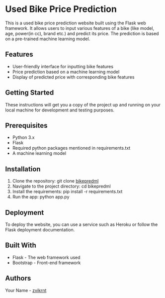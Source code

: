 # Used Bike Price Prediction
This is a used bike price prediction website built using the Flask web framework. It allows users to input various features of a bike (like model, age, power(in cc), brand etc.)  and predict its price. The prediction is based on a pre-trained machine learning model.

## Features
* User-friendly interface for inputting bike features
* Price prediction based on a machine learning model
* Display of predicted price with corresponding bike features

## Getting Started
These instructions will get you a copy of the project up and running on your local machine for development and testing purposes.

## Prerequisites
* Python 3.x
* Flask
* Required python packages mentioned in requirements.txt
* A machine learning model

## Installation
1. Clone the repository: git clone [bikepredml](https://github.com/zvikrnt/bikepredml)
2. Navigate to the project directory: cd bikepredml
3. Install the requirements: pip install -r requirements.txt
4. Run the app: python app.py

## Deployment
To deploy the website, you can use a service such as Heroku or follow the Flask deployment documentation.

## Built With
* Flask - The web framework used
* Bootstrap - Front-end framework

## Authors
Your Name - [zvikrnt](https://github.com/zvikrnt)
